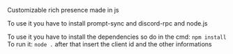 Customizable rich presence made in js

To use it you have to install prompt-sync and discord-rpc and node.js

To use it you have to install the dependencies so do in the cmd: 
`npm install`
To run it:
`node .`
after that insert the client id and the other informations
